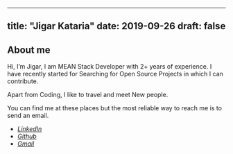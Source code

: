 
---
title: "Jigar Kataria"
date: 2019-09-26
draft: false
---

## About me

Hi, I’m Jigar, I am MEAN Stack Developer with 2+ years of experience. I have recently started for Searching for Open Source Projects in which I can contribute.   

Apart from Coding, I like to travel and meet New people.

You can find me at these places but the most reliable way to reach me is to send an email.

 <!-- - [*Website*](https://www.linkedin.com/in/knlsharma/) -->
 - [*LinkedIn*](https://www.linkedin.com/in/jigar-kataria-4a8957144/)
 - [*Github*](https://github.com/jigarkataria)
 - [*Gmail*](mailto:jigarkataria1994@gmail.com)

 
 
 
